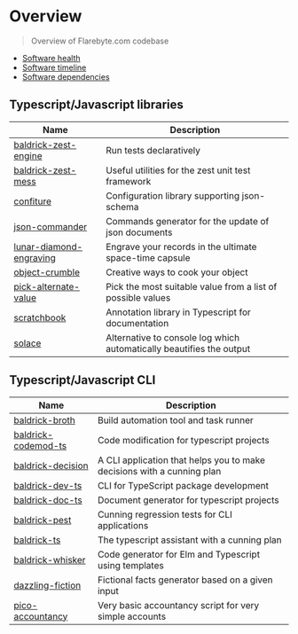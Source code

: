 # Overview

> Overview of Flarebyte.com codebase

-   [Software health](SOFTWARE-HEALTH.md)
-   [Software timeline](./SOFTWARE-TIMELINE.md)
-   [Software dependencies](./SOFTWARE-DEPENDENCIES.md)

## Typescript/Javascript libraries

| Name                                                                            | Description                                                          |
| ------------------------------------------------------------------------------- | -------------------------------------------------------------------- |
| [baldrick-zest-engine](https://github.com/flarebyte/baldrick-zest-engine)       | Run tests declaratively                                              |
| [baldrick-zest-mess](https://github.com/flarebyte/baldrick-zest-mess)           | Useful utilities for the zest unit test framework                    |
| [confiture](https://github.com/flarebyte/confiture)                             | Configuration library supporting json-schema                         |
| [json-commander](https://github.com/flarebyte/json-commander)                   | Commands generator for the update of json documents                  |
| [lunar-diamond-engraving](https://github.com/flarebyte/lunar-diamond-engraving) | Engrave your records in the ultimate space-time capsule              |
| [object-crumble](https://github.com/flarebyte/object-crumble)                   | Creative ways to cook your object                                    |
| [pick-alternate-value](https://github.com/flarebyte/pick-alternate-value)       | Pick the most suitable value from a list of possible values          |
| [scratchbook](https://github.com/flarebyte/scratchbook)                         | Annotation library in Typescript for documentation                   |
| [solace](https://github.com/flarebyte/solace)                                   | Alternative to console log which automatically beautifies the output |

## Typescript/Javascript CLI

| Name                                                                    | Description                                                            |
| ----------------------------------------------------------------------- | ---------------------------------------------------------------------- |
| [baldrick-broth](https://github.com/flarebyte/baldrick-broth)           | Build automation tool and task runner                                  |
| [baldrick-codemod-ts](https://github.com/flarebyte/baldrick-codemod-ts) | Code modification for typescript projects                              |
| [baldrick-decision](https://github.com/flarebyte/baldrick-decision)     | A CLI application that helps you to make decisions with a cunning plan |
| [baldrick-dev-ts](https://github.com/flarebyte/baldrick-dev-ts)         | CLI for TypeScript package development                                 |
| [baldrick-doc-ts](https://github.com/flarebyte/baldrick-doc-ts)         | Document generator for typescript projects                             |
| [baldrick-pest](https://github.com/flarebyte/baldrick-pest)             | Cunning regression tests for CLI applications                          |
| [baldrick-ts](https://github.com/flarebyte/baldrick-ts)                 | The typescript assistant with a cunning plan                           |
| [baldrick-whisker](https://github.com/flarebyte/baldrick-whisker)       | Code generator for Elm and Typescript using templates                  |
| [dazzling-fiction](https://github.com/flarebyte/dazzling-fiction)       | Fictional facts generator based on a given input                       |
| [pico-accountancy](https://github.com/flarebyte/pico-accountancy)       | Very basic accountancy script for very simple accounts                 |
